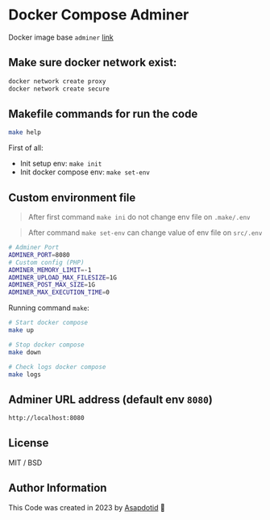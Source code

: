 # Docker Compose Adminer

Docker image base `adminer` [link](https://hub.docker.com/_/adminer)

## Make sure docker network exist:

```bash
docker network create proxy
docker network create secure
```

## Makefile commands for run the code

```bash
make help
```

First of all:

-   Init setup env: `make init`
-   Init docker compose env: `make set-env`

## Custom environment file

> After first command `make ini` do not change env file on `.make/.env`

> After command `make set-env` can change value of env file on `src/.env`

```bash
# Adminer Port
ADMINER_PORT=8080
# Custom config (PHP)
ADMINER_MEMORY_LIMIT=-1
ADMINER_UPLOAD_MAX_FILESIZE=1G
ADMINER_POST_MAX_SIZE=1G
ADMINER_MAX_EXECUTION_TIME=0
```

Running command `make`:

```bash
# Start docker compose
make up
```

```bash
# Stop docker compose
make down
```

```bash
# Check logs docker compose
make logs
```

## Adminer URL address (default env `8080`)

```bash
http://localhost:8080
```

## License

MIT / BSD

## Author Information

This Code was created in 2023 by [Asapdotid](https://github.com/asapdotid) 🚀
